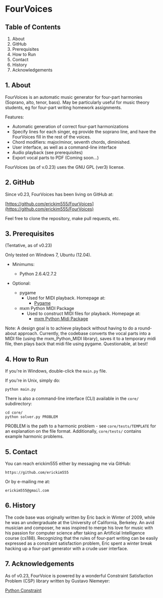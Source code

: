 # FourVoices

## Table of Contents
1. About
2. GitHub
3. Prerequisites
4. How to Run
5. Contact
6. History
7. Acknowledgements

## 1. About

FourVoices is an automatic music generator for four-part harmonies
(Soprano, alto, tenor, bass).
May be particularly useful for music theory students, eg for four-part
writing homework assignments.

Features:
- Automatic generation of correct four-part harmonizations
- Specify lines for each singer, eg provide the soprano line, and have the FourVoices fill in the rest of the voices.
- Chord modifiers: major/minor, seventh chords, diminished.
- User interface, as well as a command-line interface
- Audio playback (see prerequisites)
- Export vocal parts to PDF (Coming soon...)

FourVoices (as of v.0.23) uses the GNU GPL (ver3) license.

## 2. GitHub

Since v0.23, FourVoices has been living on GitHub at:
    
[https://github.com/erickim555/FourVoices](https://github.com/erickim555/FourVoices)
    
Feel free to clone the repository, make pull requests, etc.

## 3. Prerequisites

(Tentative, as of v0.23)

Only tested on Windows 7, Ubuntu (12.04).

- Minimums:
    - Python 2.6.4/2.7.2

- Optional:
    - pygame
        - Used for MIDI playback. Homepage at:
            - [Pygame](http://www.pygame.org/)
    - mxm Python MIDI Package
        - Used to construct MIDI files for playback. Homepage at:
            - [mxm Python Midi Package](http://www.mxm.dk/products/public/pythonmidi)

Note: A design goal is to achieve playback without having to do a
      round-about approach. Currently, the codebase converts the 
      vocal parts into a MIDI file (using the mxm_Python_MIDI 
      library), saves it to a temporary midi file, then plays back
      that midi file using pygame. Questionable, at best!
      
## 4. How to Run

If you're in Windows, double-click the `main.py` file.

If you're in Unix, simply do:
```
python main.py
```

There is also a command-line interface (CLI) available in the `core/`
subdirectory:

```
cd core/
python solver.py PROBLEM
```

PROBLEM is the path to a harmonic problem - see `core/tests/TEMPLATE`
for an explanation on the file format.
Additionally, `core/tests/` contains example harmonic problems.

## 5. Contact

You can reach erickim555 either by messaging me via GitHub:

    https://github.com/erickim555
    
Or by e-mailing me at:

    erickim555@gmail.com

## 6. History

The code base was originally written by Eric back in Winter of
2009, while he was an undergraduate at the University of California, 
Berkeley. 
An avid musician and composer, he was inspired to merge his love for
music with his passion for computer science after taking an
Artificial Intelligence course (cs188).
Recognizing that the rules of four-part writing can be easily
expressed as a constraint satisfaction problem, Eric spent a winter
break hacking up a four-part generator with a crude user interface.

## 7. Acknowledgements
    
As of v0.23, FourVoice is powered by a wonderful Constraint 
Satisfaction Problem (CSP) library written by Gustavo Niemeyer:

[Python Constraint](http://labix.org/python-constraint)

